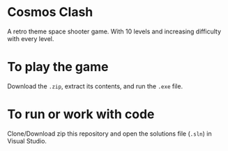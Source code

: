# Cosmos Clash
A retro theme space shooter game. With 10 levels and increasing difficulty with every level.

# To play the game
Download the `.zip`, extract its contents, and run the `.exe` file.

# To run or work with code
Clone/Download zip this repository and open the solutions file (`.sln`) in Visual Studio.
